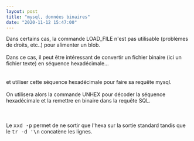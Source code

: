 ```yaml
---
layout: post
title: "mysql, données binaires"
date: "2020-11-12 15:47:00"
---
```

Dans certains cas, la commande LOAD_FILE n'est pas utilisable (problèmes de droits, etc..) pour alimenter un blob.<br/><br/> Dans ce cas, il peut être intéressant de convertir un fichier binaire (ici un fichier texte) en séquence hexadécimale...<br/><br/> <script src="https://pastebin.com/embed_js/CgdzECcm"></script> <br/>et utiliser cette séquence hexadécimale pour faire sa requête mysql.<br/><br/> On utilisera alors la commande UNHEX pour décoder la séquence hexadécimale et la remettre en binaire dans la requête SQL.<br/><br/> <script src="https://pastebin.com/embed_js/wnraYXCF"></script> <br/><br/> Le <kbd>xxd -p</kbd> permet de ne sortir que l'hexa sur la sortie standard tandis que le <kbd>tr -d '\n</kbd> concatène les lignes.
